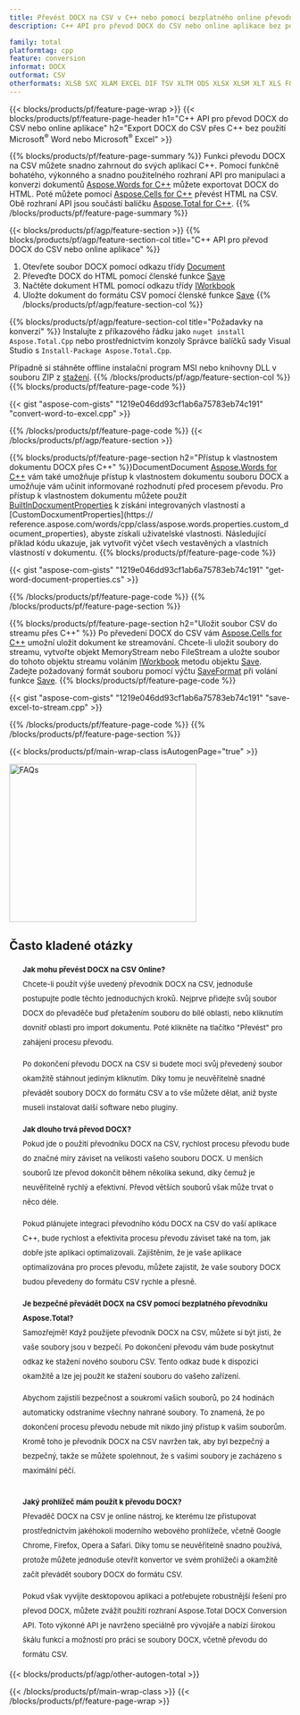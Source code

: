 ```yaml
---
title: Převést DOCX na CSV v C++ nebo pomocí bezplatného online převodníku
description: C++ API pro převod DOCX do CSV nebo online aplikace bez použití Microsoft Word nebo Microsoft Excel nebo online. Před integrací kódu rychle otestujte bezplatný online převodník  DOCX na CSV.

family: total
platformtag: cpp
feature: conversion
informat: DOCX
outformat: CSV
otherformats: XLSB SXC XLAM EXCEL DIF TSV XLTM ODS XLSX XLSM XLT XLS FODS XLTX
---
```

{{< blocks/products/pf/feature-page-wrap >}}
{{< blocks/products/pf/feature-page-header h1="C++ API pro převod DOCX do CSV nebo online aplikace" h2="Export DOCX do CSV přes C++ bez použití Microsoft<sup>&reg;</sup> Word nebo Microsoft<sup>&reg;</sup> Excel" >}}

{{% blocks/products/pf/feature-page-summary %}}
Funkci převodu DOCX na CSV můžete snadno zahrnout do svých aplikací C++. Pomocí funkčně bohatého, výkonného a snadno použitelného rozhraní API pro manipulaci a konverzi dokumentů [Aspose.Words for C++](https://products.aspose.com/words/cpp/) můžete exportovat DOCX do HTML. Poté můžete pomocí [Aspose.Cells for C++](https://products.aspose.com/cells/cpp/) převést HTML na CSV. Obě rozhraní API jsou součástí balíčku [Aspose.Total for C++](https://products.aspose.com/total/cpp/). 
{{% /blocks/products/pf/feature-page-summary  %}}

{{< blocks/products/pf/agp/feature-section >}}
{{% blocks/products/pf/agp/feature-section-col title="C++ API pro převod DOCX do CSV nebo online aplikace" %}}
1. Otevřete soubor DOCX pomocí odkazu třídy [Document](https://reference.aspose.com/words/cpp/class/aspose.words.document)
2. Převeďte DOCX do HTML pomocí členské funkce [Save](https://reference.aspose.com/words/cpp/class/aspose.words.document#save_string_saveformat)
3. Načtěte dokument HTML pomocí odkazu třídy [IWorkbook](https://reference.aspose.com/cells/cpp/class/aspose.cells.i_workbook)
4. Uložte dokument do formátu CSV pomocí členské funkce [Save](https://reference.aspose.com/cells/cpp/class/aspose.cells.i_workbook#a5dc7de23f7ceba76a05dc1d49f51502e)
{{% /blocks/products/pf/agp/feature-section-col %}}

{{% blocks/products/pf/agp/feature-section-col title="Požadavky na konverzi" %}}
Instalujte z příkazového řádku jako ```nuget install Aspose.Total.Cpp``` nebo prostřednictvím konzoly Správce balíčků sady Visual Studio s ```Install-Package Aspose.Total.Cpp```.

Případně si stáhněte offline instalační program MSI nebo knihovny DLL v souboru ZIP z [stažení](https://releases.aspose.comtotal/cpp).
{{% /blocks/products/pf/agp/feature-section-col %}}
{{% blocks/products/pf/feature-page-code %}}

{{< gist "aspose-com-gists" "1219e046dd93cf1ab6a75783eb74c191" "convert-word-to-excel.cpp" >}}



{{% /blocks/products/pf/feature-page-code %}}
{{< /blocks/products/pf/agp/feature-section >}}

{{% blocks/products/pf/feature-page-section  h2="Přístup k vlastnostem dokumentu DOCX přes C++" %}}DocumentDocument
[Aspose.Words for C++](https://products.aspose.com/words/cpp/) vám také umožňuje přístup k vlastnostem dokumentu souboru DOCX a umožňuje vám učinit informované rozhodnutí před procesem převodu. Pro přístup k vlastnostem dokumentu můžete použít [BuiltInDocxumentProperties](https://reference.aspose.com/words/cpp/class/aspose.words.properties.built_in_document_properties) k získání integrovaných vlastností a [CustomDocxumentProperties](https:// reference.aspose.com/words/cpp/class/aspose.words.properties.custom_document_properties), abyste získali uživatelské vlastnosti. Následující příklad kódu ukazuje, jak vytvořit výčet všech vestavěných a vlastních vlastností v dokumentu.
{{% blocks/products/pf/feature-page-code %}}

{{< gist "aspose-com-gists" "1219e046dd93cf1ab6a75783eb74c191" "get-word-document-properties.cs" >}}

{{% /blocks/products/pf/feature-page-code  %}}
{{% /blocks/products/pf/feature-page-section %}}

{{% blocks/products/pf/feature-page-section  h2="Uložit soubor CSV do streamu přes C++" %}}
Po převedení DOCX do CSV vám [Aspose.Cells for C++](https://products.aspose.com/cells/cpp/) umožní uložit dokument ke streamování. Chcete-li uložit soubory do streamu, vytvořte objekt MemoryStream nebo FileStream a uložte soubor do tohoto objektu streamu voláním [IWorkbook](https://reference.aspose.com/cells/cpp/class/aspose.cells.i_workbook) metodu objektu [Save](https://reference.aspose.com/cells/cpp/class/aspose.cells.i_workbook#a77072cfb929787df9ad1f38b02f58349). Zadejte požadovaný formát souboru pomocí výčtu [SaveFormat](https://reference.aspose.com/cells/cpp/namespace/aspose.cells#a11cae527e4e68f1adcac8f47ea64481a) při volání funkce [Save](https://reference.aspose.com/cells/cpp/class/aspose.cells.i_workbook#a77072cfb929787df9ad1f38b02f58349).
{{% blocks/products/pf/feature-page-code %}}

{{< gist "aspose-com-gists" "1219e046dd93cf1ab6a75783eb74c191" "save-excel-to-stream.cpp" >}}

{{% /blocks/products/pf/feature-page-code  %}}
{{% /blocks/products/pf/feature-page-section %}}

{{< blocks/products/pf/main-wrap-class isAutogenPage="true" >}}
<style>.howtolist li{margin-right: 0!important;line-height: 26px;position: relative;margin-bottom: 10px;font-size: 13px;list-style-type: none;}</style>
<div class="col-md-12 tl bg-gray-dark howtolist section">
  <a class="anchor" name="faqpage"></a>
  <div class="container tl dflex" itemscope="" itemtype="https://schema.org/FAQPage">
      <div class="col-md-4 howtosectiongfx">
          <img class="social-panel-hide-on-mobile" src="https://www.groupdocs.cloud/templates/brand/images/groupdocs/conversion/groupdocs_conversion-brand.png" alt="FAQs" width="335" height="283">
      </div>
      <div class="howtosection col-md-8">
          <div>
              <h2>Často kladené otázky</h2>
              <ul>
                  <li itemscope="" itemprop="mainEntity" itemtype="https://schema.org/Question">
                      <div>
                          <span itemprop="name"><b>Jak mohu převést DOCX na CSV Online?</b></span>
                      </div>
                      <div itemscope="" itemprop="acceptedAnswer" itemtype="https://schema.org/Answer">
                          <span itemprop="text">Chcete-li použít výše uvedený převodník DOCX na CSV, jednoduše postupujte podle těchto jednoduchých kroků. Nejprve přidejte svůj soubor DOCX do převaděče buď přetažením souboru do bílé oblasti, nebo kliknutím dovnitř oblasti pro import dokumentu. Poté klikněte na tlačítko "Převést" pro zahájení procesu převodu.<br />

Po dokončení převodu DOCX na CSV si budete moci svůj převedený soubor okamžitě stáhnout jediným kliknutím. Díky tomu je neuvěřitelně snadné převádět soubory DOCX do formátu CSV a to vše můžete dělat, aniž byste museli instalovat další software nebo pluginy.</span>
                      </div>
                  </li>
                  <li itemscope="" itemprop="mainEntity" itemtype="https://schema.org/Question">
                      <div>
                          <span itemprop="name"><b>Jak dlouho trvá převod DOCX?</b></span>
                      </div>
                      <div itemscope="" itemprop="acceptedAnswer" itemtype="https://schema.org/Answer">
                          <span itemprop="text">Pokud jde o použití převodníku DOCX na CSV, rychlost procesu převodu bude do značné míry záviset na velikosti vašeho souboru DOCX. U menších souborů lze převod dokončit během několika sekund, díky čemuž je neuvěřitelně rychlý a efektivní. Převod větších souborů však může trvat o něco déle.<br />

Pokud plánujete integraci převodního kódu DOCX na CSV do vaší aplikace C++, bude rychlost a efektivita procesu převodu záviset také na tom, jak dobře jste aplikaci optimalizovali. Zajištěním, že je vaše aplikace optimalizována pro proces převodu, můžete zajistit, že vaše soubory DOCX budou převedeny do formátu CSV rychle a přesně.</span>
                      </div>
                  </li>
                  <li itemscope="" itemprop="mainEntity" itemtype="https://schema.org/Question">
                      <div>
                          <span itemprop="name"><b>Je bezpečné převádět DOCX na CSV pomocí bezplatného převodníku Aspose.Total?</b></span>
                      </div>
                      <div itemscope="" itemprop="acceptedAnswer" itemtype="https://schema.org/Answer">
                          <span itemprop="text">Samozřejmě! Když použijete převodník DOCX na CSV, můžete si být jisti, že vaše soubory jsou v bezpečí. Po dokončení převodu vám bude poskytnut odkaz ke stažení nového souboru CSV. Tento odkaz bude k dispozici okamžitě a lze jej použít ke stažení souboru do vašeho zařízení.<br />

Abychom zajistili bezpečnost a soukromí vašich souborů, po 24 hodinách automaticky odstraníme všechny nahrané soubory. To znamená, že po dokončení procesu převodu nebude mít nikdo jiný přístup k vašim souborům. Kromě toho je převodník DOCX na CSV navržen tak, aby byl bezpečný a bezpečný, takže se můžete spolehnout, že s vašimi soubory je zacházeno s maximální péčí.</span>
                      </div>
                  </li>                 
                  <li itemscope="" itemprop="mainEntity" itemtype="https://schema.org/Question">
                      <div>
                          <span itemprop="name"><b>Jaký prohlížeč mám použít k převodu DOCX?</b></span>
                      </div>
                      <div itemscope="" itemprop="acceptedAnswer" itemtype="https://schema.org/Answer">
                          <span itemprop="text">Převaděč DOCX na CSV je online nástroj, ke kterému lze přistupovat prostřednictvím jakéhokoli moderního webového prohlížeče, včetně Google Chrome, Firefox, Opera a Safari. Díky tomu se neuvěřitelně snadno používá, protože můžete jednoduše otevřít konvertor ve svém prohlížeči a okamžitě začít převádět soubory DOCX do formátu CSV.<br />

Pokud však vyvíjíte desktopovou aplikaci a potřebujete robustnější řešení pro převod DOCX, můžete zvážit použití rozhraní Aspose.Total DOCX Conversion API. Toto výkonné API je navrženo speciálně pro vývojáře a nabízí širokou škálu funkcí a možností pro práci se soubory DOCX, včetně převodu do formátu CSV.</span>
                      </div>
                  </li>
              </ul>
          </div>
      </div>
  </div>
{{< blocks/products/pf/agp/other-autogen-total >}}

{{< /blocks/products/pf/main-wrap-class >}}
{{< /blocks/products/pf/feature-page-wrap >}}